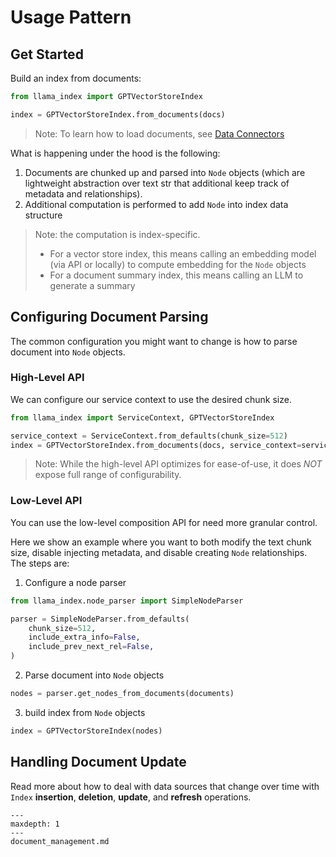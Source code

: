 # Usage Pattern

## Get Started
Build an index from documents:
```python
from llama_index import GPTVectorStoreIndex

index = GPTVectorStoreIndex.from_documents(docs)
```

> Note: To learn how to load documents, see [Data Connectors](/how_to/connector/root.md)

What is happening under the hood is the following:
1. Documents are chunked up and parsed into `Node` objects (which are lightweight abstraction over text str that additional keep track of metadata and relationships).
2. Additional computation is performed to add `Node` into index data structure
> Note: the computation is index-specific. 
> * For a vector store index, this means calling an embedding model (via API or locally) to compute embedding for the `Node` objects
> * For a document summary index, this means calling an LLM to generate a summary

## Configuring Document Parsing
The common configuration you might want to change is how to parse document into `Node` objects.

### High-Level API
We can configure our service context to use the desired chunk size.
```python
from llama_index import ServiceContext, GPTVectorStoreIndex

service_context = ServiceContext.from_defaults(chunk_size=512)
index = GPTVectorStoreIndex.from_documents(docs, service_context=service_context)
```

> Note: While the high-level API optimizes for ease-of-use, it does *NOT* expose full range of configurability.  

### Low-Level API
You can use the low-level composition API for need more granular control.

Here we show an example where you want to both modify the text chunk size, disable injecting metadata, and disable creating `Node` relationships.  
The steps are:
1. Configure a node parser
```python
from llama_index.node_parser import SimpleNodeParser

parser = SimpleNodeParser.from_defaults(
    chunk_size=512, 
    include_extra_info=False,
    include_prev_next_rel=False,
)
```
2. Parse document into `Node` objects

```python
nodes = parser.get_nodes_from_documents(documents)
```
3. build index from `Node` objects
```python
index = GPTVectorStoreIndex(nodes)
```


## Handling Document Update
Read more about how to deal with data sources that change over time with `Index` **insertion**, **deletion**, **update**, and **refresh** operations.
```{toctree}
---
maxdepth: 1
---
document_management.md
```